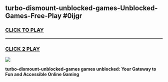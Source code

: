 
## turbo-dismount-unblocked-games-Unblocked-Games-Free-Play #0ijgr
<h3>
<a href="https://us.freeplayer.one?title=turbo-dismount-unblocked-games&ref=9M">CLICK TO PLAY</a></h3>
<hr>

<h3>
<a href="https://us.freeplayer.one?title=turbo-dismount-unblocked-games&ref=9M">CLICK 2 PLAY</a>
  
</h3>

<a href="https://us.freeplayer.one?title=turbo-dismount-unblocked-games&ref=9M"><img src="https://clearcache.store/games.png"></a>


**turbo-dismount-unblocked-games games unblocked: Your Gateway to Fun and Accessible Online Gaming**
